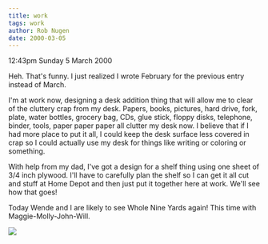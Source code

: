 ```yaml
---
title: work
tags: work
author: Rob Nugen
date: 2000-03-05
---
```


<p class=date>12:43pm Sunday 5 March 2000</p>

<p>Heh.  That's funny.  I just realized I wrote February for the previous 
entry instead of March.

<p>I'm at work now, designing a desk addition thing that will allow me to 
clear of the cluttery crap from my desk.  Papers, books, pictures, hard 
drive, fork, plate, water bottles, grocery bag, CDs, glue stick, floppy 
disks, telephone, binder, tools, paper paper paper all clutter my desk now. 
 I believe that if I had more place to put it all, I could keep the desk 
surface less covered in crap so I could actually use my desk for things 
like writing or coloring or something.

<p>With help from my dad, I've got a design for a shelf thing using one 
sheet of 3/4 inch plywood.  I'll have to carefully plan the shelf so I can 
get it all cut and stuff at Home Depot and then just put it together here 
at work.  We'll see how that goes!

<p>Today Wende and I are likely to see Whole Nine Yards again!  This time 
with Maggie-Molly-John-Will.

<p><img src="/images/rob/wL-ROB.gif">

